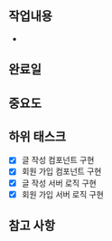 ## 작업내용
- 


## 완료일


## 중요도

## 하위 태스크
- [x] 글 작성 컴포넌트 구현
- [x] 회원 가입 컴포넌트 구현
- [x] 글 작성 서버 로직 구현
- [x] 회원 가입 서버 로직 구현

## 참고 사항
